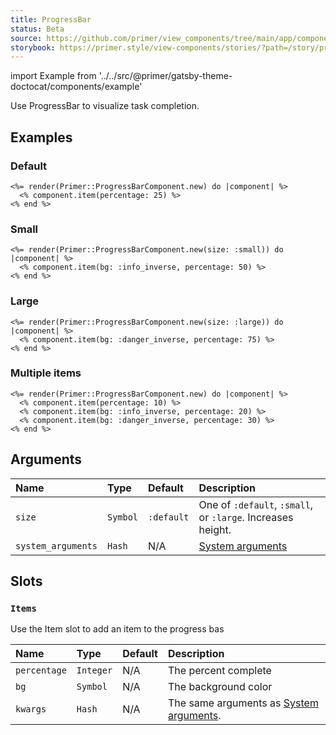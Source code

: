 ```yaml
---
title: ProgressBar
status: Beta
source: https://github.com/primer/view_components/tree/main/app/components/primer/progress_bar_component.rb
storybook: https://primer.style/view-components/stories/?path=/story/primer-progress-bar-component
---
```


import Example from '../../src/@primer/gatsby-theme-doctocat/components/example'

<!-- Warning: AUTO-GENERATED file, do not edit. Add code comments to your Ruby instead <3 -->

Use ProgressBar to visualize task completion.

## Examples

### Default

<Example src="<span class='Progress '>    <span style='width: 25%;' class='Progress-item color-bg-success-inverse'></span></span>" />

```erb
<%= render(Primer::ProgressBarComponent.new) do |component| %>
  <% component.item(percentage: 25) %>
<% end %>
```

### Small

<Example src="<span class='Progress Progress--small '>    <span style='width: 50%;' class='Progress-item color-bg-info-inverse'></span></span>" />

```erb
<%= render(Primer::ProgressBarComponent.new(size: :small)) do |component| %>
  <% component.item(bg: :info_inverse, percentage: 50) %>
<% end %>
```

### Large

<Example src="<span class='Progress Progress--large '>    <span style='width: 75%;' class='Progress-item color-bg-danger-inverse'></span></span>" />

```erb
<%= render(Primer::ProgressBarComponent.new(size: :large)) do |component| %>
  <% component.item(bg: :danger_inverse, percentage: 75) %>
<% end %>
```

### Multiple items

<Example src="<span class='Progress '>    <span style='width: 10%;' class='Progress-item color-bg-success-inverse'></span>    <span style='width: 20%;' class='Progress-item color-bg-info-inverse'></span>    <span style='width: 30%;' class='Progress-item color-bg-danger-inverse'></span></span>" />

```erb
<%= render(Primer::ProgressBarComponent.new) do |component| %>
  <% component.item(percentage: 10) %>
  <% component.item(bg: :info_inverse, percentage: 20) %>
  <% component.item(bg: :danger_inverse, percentage: 30) %>
<% end %>
```

## Arguments

| Name | Type | Default | Description |
| :- | :- | :- | :- |
| `size` | `Symbol` | `:default` | One of `:default`, `:small`, or `:large`. Increases height. |
| `system_arguments` | `Hash` | N/A | [System arguments](/system-arguments) |

## Slots

### `Items`

Use the Item slot to add an item to the progress bas

| Name | Type | Default | Description |
| :- | :- | :- | :- |
| `percentage` | `Integer` | N/A | The percent complete |
| `bg` | `Symbol` | N/A | The background color |
| `kwargs` | `Hash` | N/A | The same arguments as [System arguments](/system-arguments). |
